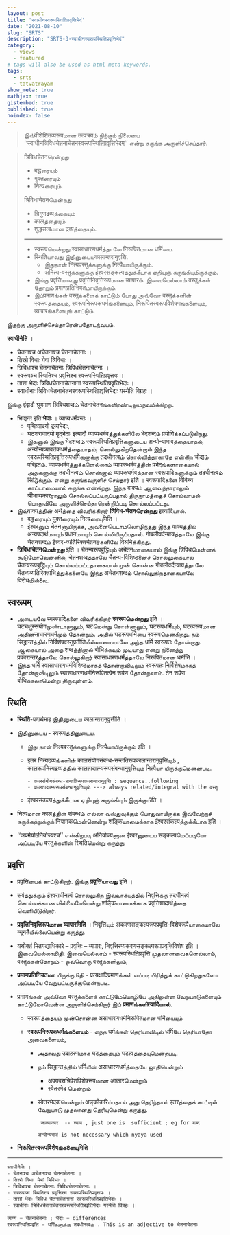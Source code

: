 ```yaml
---
layout: post
title: 'स्वाधीनस्वरूपस्थितिप्रवृत्तिभेदं'
date: "2021-08-10"
slug: "SRTS"
description: "SRTS-3-स्वाधीनस्वरूपस्थितिप्रवृत्तिभेदं"
category: 
  - views
  - featured
# tags will also be used as html meta keywords.
tags:
  - srts
  - tatvatrayam
show_meta: true
mathjax: true
gistembed: true
published: true
noindex: false
---
```


>  இவ்वीशेशितव्यरूपமான तत्वत्रयம் நிற்கும் நிலையை ‘‘स्वाधीनत्रिविधचेतनाचेतनस्वरूपस्थितिप्रवृत्तिभेदम्’’ என்று சுருங்க அருளிச்செய்தார்.

>  त्रिविधचेतनரென்றது 
>
> 	- बद्धரையும் 
> 	- मुक्तரையும் 
> 	- नित्यரையும். 
>
> त्रिविधाचेतनமென்றது 
>
> - त्रिगुणद्रव्यத்தையும் 
> - कालத்தையும் 
> - शुद्धसत्वமான द्रव्यத்தையும். 
>
> -------
>
> - स्वरूपமென்றது स्वासाधारणधर्मத்தாலே निरूपितமான धर्मिயை. 
> - स्थितिயாவது இதினுடையकालान्तरानुवृत्ति. 
>     - இதுதான் नित्यवस्तुக்களுக்கு नित्यैயாயிருக்கும். 
>     - अनित्य-वस्तुக்களுக்கு ईश्वरसङ्कल्पத்துக்கீடாக ஏறியுஞ் சுருங்கியுமிருக்கும். 
> - இங்கு प्रवृत्तिயாவது प्रवृत्तिनिवृत्तिरूपமான व्यापारம். இவையெல்லாம் वस्तुக்கள் தோறும் प्रमाणप्रतिनियतமாயிருக்கும். 
> - இப்प्रमाणங்கள் वस्तुக்களைக் காட்டும் போது அவ்வோ वस्तुக்களின் स्वरूपத்தையும், स्वरूपनिरूपकधर्मங்களையும், निरूपितस्वरूपविशेषणங்களையும், व्यापारங்களையுங் காட்டும்.

இதற்கு அருளிச்செய்தாரென்பதோடந்வயம். 

__स्वाधीनेति__ । 

- चेतनाश्च अचेतनाश्च चेतनाचेतनाः । 
- तिस्रो विधाः येषां त्रिविधाः । 
- त्रिविधाश्च चेतनाचेतनाः त्रिविधचेतनाचेतनाः । 
- स्वरूपञ्च स्थितिश्च प्रवृत्तिश्च स्वरूपस्थितिप्रवृत्तयः । 
- तासां भेदाः त्रिविधचेतनाचेतनानां स्वरूपस्थितिप्रवृत्तिभेदाः । 
- स्वाधीनाः त्रिविधचेतनाचेतनस्वरूपस्थितिप्रवृत्तिभेदाः यस्येति विग्रहः ।

இங்கு द्वंद्वादौ श्रूयमाण त्रिविधशब्दம் चेतनाचेतनங்களிரண்டிலுமந்வயிக்கிறது. 

- भिद्यन्त इति __भेदाः__ । व्याप्यधर्मवन्तः । 
  - पृथिव्यादयो द्रव्यभेदाः, 
  - घटशरावादयो मृद्भेदाः इत्यादौ व्याप्यधर्मवத்துக்களிலே भेदशब्दம் प्रयोगिக்கப்படுகிறது. 
  - இதனால் இங்கு भेदशब्दம் स्वरूपस्थितिप्रवृत्तिகளுடைய अन्योन्याभावத்தையாதல், अन्योन्यव्यावर्तकधर्मத்தையாதல், சொல்லுகிறதென்றால் இந்த स्वरूपस्थितिप्रवृत्तिरूपधर्मिகளுக்கு तदधीनत्वம் சொல்லித்தாகாதே என்கிற चोद्यம் परिहृतம். व्याप्यधर्मवத்துக்களெல்லாம் व्यापकधर्मवத்தின் प्रभेदங்களாகையால் அதுகளுக்கு तदधीनत्वம் சொன்னால் व्यापकधर्मवத்தான स्वरूपादिகளுக்கும் तदधीनत्वம் सिद्धिக்கும். என்று சுருங்கவருளிச் செய்தார் इति । स्वरूपादिகளை विविच्य காட்டாமையால் சுருங்க என்கிறது. இந்த वाक्यம் ஆளவந்தாராலும் श्रीभाष्यकारராலும் சொல்லப்பட்டிருப்பதால் திருநாமத்தைச் சொல்லாமல் பொதுவிலே அருளிச்செய்தாரென்றிப்படி சொல்லப்பட்டது. 
- இவ்वाक्यத்தின் अर्थத்தை விவரிக்கிறார் __त्रिविध-चेतनரென்றது__  इत्यादिயால். 
  - बद्धரையும் मुक्तரையும் नित्यரையுमिति । 
  - ईश्वरனும் चेतनனாயிருக்க, அவனையெடாமலொழிந்தது இந்த वाक्यத்தில் अन्यपदार्थமாயும் प्रधानமாயும் சொல்லியிருப்பதால். गोबलीवर्दन्यायத்தாலே இங்கு चेतनशब्दம் ईश्वर-व्यतिरिक्तचेतनர்களிலே विश्रमिக்கிறது. 
- __त्रिविधाचेतनமென்றது__ इति । चैतन्यरूपबुद्धिயும் अचेतनமாகையால் இங்கு त्रिविधமென்னக் கூடுமோவென்னில், चेतनशब्दத்தாலே चैतन्य-विशिष्टனைச் சொல்லுகையால் चैतन्यरूपबुद्धिயும் சொல்லப்பட்டதாகையால் முன் சொன்ன गोबलीवर्दन्यायத்தாலே चैतन्यव्यतिरिक्ताचिத்துக்களையே இந்த अचेतनशब्दம் சொல்லுகிறதாகையாலே विरोधமில்லை. 

## स्वरूपम्

- அடையவே स्वरूपादिகளை விவரிக்கிறார் __स्वरूपமென்றது__ इति । घटचक्षुस्संयोगமுண்டானாலும், घटமென்று சொன்னாலும், घटरूपधर्मिயும், घटत्वरूपமான அதினसाधारणधर्मமும் தோன்றும். அதில் घटरूपधर्मिயை स्वरूपமென்கிறது. நம் सिद्धान्तத்தில் निर्विशेषवस्तुप्रतीतिயில்லாமையாலே அந்த धर्मि स्वरूपतः தோன்றாது. ஆகையால் அதை शब्दத்தினால் बोधिக்கவும் முடியாது என்று நினைத்து प्रकारान्तरத்தாலே சொல்லுகிறார் स्वासाधारणधर्मத்தாலே निरूपितமான धर्मीति । 
- இந்த धर्मि स्वासाधारणधर्मविशिष्टமாகத் தோன்றாவிடிலும் स्वरूपतः निर्विशेषமாகத் தோன்றாவிடிலும் स्वासाधारणधर्मनिरूपितत्वेन रूपेण தோன்றலாம். तेन रूपेण बोधिக்கலாமென்று திருவுள்ளம். 

## स्थिति

- __स्थिति__-पदार्थमाह இதினுடைய कालान्तरानुवृत्तीति । 

- இதினுடைய - स्वरूपத்தினுடைய. 

  - இது தான் नित्यवस्तुக்களுக்கு नित्यैயாயிருக்கும் इति । 

  - इतर नित्यद्रव्यங்களின் कालसंयोगसंबन्ध-सन्ततिरूपकालान्तरानुवृत्तिயும் , कालरूपनित्यद्रव्यத்தில் कालतादात्म्यरूपसंबन्धानुवृत्तिயும் नित्यैயா யிருக்குமென்னபடி.

    ```
    - कालसंयोगसंबन्ध-सन्ततिरूपकालान्तरानुवृत्ति : sequence..following
    - कालतादात्म्यरूपसंबन्धानुवृत्तिயும் ---> always related/integral with the वस्तु
    ```

  -  ईश्वरसंकल्पத்துக்கீடாக ஏறியுஞ் சுருங்கியும் இருக்குமிति ।

  

- नित्यமான कालத்தின் संबन्धம் எல்லா வஸ்துவுக்கும் பொதுவாயிருக்க இவ்வேற்றச் சுருக்கத்துக்குக் नियामकமென்னென்று शङ्किயாமைக்காக ईश्वरसंकल्पத்துக்கீடாக इति । 

- ‘‘अप्रमेयोऽनियोज्यश्च’’ என்கிறபடி अनियोज्यனான ईश्वरனுடைய सङ्कल्पமெப்படியோ அப்படியே वस्तुக்களின் स्थितिயென்று கருத்து. 

## प्रवृत्ति

- प्रवृत्तिயைக் காட்டுகிறார். இங்கு __प्रवृत्तिயாவது__ इति । 

- सर्वத்துக்கும் ईश्वराधीनत्वं சொல்லுகிற இவ்வாக்யத்தில் निवृत्तिக்கு तदधीनत्वं சொல்லக்காணவில்லையேயென்று शङ्किயாமைக்காக प्रवृत्तिशब्दार्थத்தை வெளியிடுகிறார். 

- __प्रवृत्तिनिवृत्तिरूपமான व्यापारमिति__ । निवृत्तिயும் अकरणसङ्कल्परूपप्रवृत्ति-विशेषरूपैயாகையாலே न्यूनतैயில்லையென்று கருத்து. 

  

- यथोक्तं मितगद्याधिकारे – प्रवृत्तिः – व्यपारः, निवृत्तिरप्यकरणसङ्कल्परूपप्रवृत्तिविशेष इति । இவையெல்லாமிதி. இவையெல்லாம் - स्वरूपस्थितिप्रवृत्ति முதலானவைகளெல்லாம், वस्तुக்கள்தோறும் - ஒவ்வொரு वस्तुக்களிலும், 

- __प्रमाणप्रतिनियतமா__ யிருக்குமிதி - प्रत्यक्षादिप्रमाणங்கள் எப்படி பிரித்துக் காட்டுகிறதுகளோ அப்படியே வேறுபட்டிருக்குமென்றபடி. 

- प्रमाणங்கள் அவ்வோ वस्तुக்களைக் காட்டுமேயொழியே அதிலுள்ள வேறுபாடுகளையும் காட்டுமோவென்ன அருளிச்செய்கிறார் இப் __प्रमाणங்களிत्यादिயால்__. 

  - स्वरूपத்தையும் முன்சொன்ன असाधारणधर्मनिरूपितமான धर्मिயையும் 

  - __स्वरूपनिरूपकधर्मங்களையும்__ - எந்த धर्मங்கள் தெரியாவிடில் धर्मिயே தெரியாதோ அவைகளையும், 

    - அதாவது उदाहरणமாக घटத்தையும் घटत्वத்தையுமென்றபடி. 

    - நம் सिद्धान्तத்தில் धर्मिயின் असाधारणधर्मத்தையே ஜாதியென்றும் 

      - अवयवसन्निवेशविशेषरूपமான आकारமென்றும் 
      - स्वेतरभेद மென்றும் 

    - स्वेतरभेदकமென்றும் अङ्कीकरिப்பதால் அது தெரிந்தால் इतरத்தைக் காட்டில் வேறுபாடு முதலானது தெரியுமென்று கருத்து. 

       ``` जात्याकार  -- न्याय , just one is  sufficient ; eg for शब्द```

      ``अन्योन्यभावं is not necessary which nyaya used``

      

- __निरूपितस्वरूपविशेषங்களையுमिति__ ।



-------------

```c
स्वाधीनेति । 
- चेतनाश्च अचेतनाश्च चेतनाचेतनाः । 
- तिस्रो विधाः येषां त्रिविधाः । 
- त्रिविधाश्च चेतनाचेतनाः त्रिविधचेतनाचेतनाः । 
- स्वरूपञ्च स्थितिश्च प्रवृत्तिश्च स्वरूपस्थितिप्रवृत्तयः । 
- तासां भेदाः त्रिविध चेतनाचेतनानां स्वरूपस्थितिप्रवृत्तिभेदाः । 
- स्वाधीनाः त्रिविधचेतनाचेतनस्वरूपस्थितिप्रवृत्तिभेदाः यस्येति विग्रहः । 
  
व्याप्य = चेतनाचेतनाः ; भेदाः = differences
स्वरूपस्थितिप्रवृत्ति = धर्मिகளுக்கு तदधीनत्वம் . This is an adjective to चेतनाचेतनाः






```



